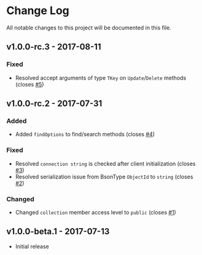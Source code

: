 # Change Log
All notable changes to this project will be documented in this file.

## v1.0.0-rc.3 - 2017-08-11
### Fixed
- Resolved accept arguments of type `TKey` on `Update`/`Delete` methods (closes [#5](https://github.com/fulls1z3/mongoizer/issue/5))

## v1.0.0-rc.2 - 2017-07-31
### Added
- Added `findOptions` to find/search methods (closes [#4](https://github.com/fulls1z3/mongoizer/issue/4))

### Fixed
- Resolved `connection string` is checked after client initialization (closes [#3](https://github.com/fulls1z3/mongoizer/issue/3))
- Resolved serialization issue from BsonType `ObjectId` to `string` (closes [#2](https://github.com/fulls1z3/mongoizer/issue/2))

### Changed
- Changed `collection` member access level to `public` (closes [#1](https://github.com/fulls1z3/mongoizer/issue/1))

## v1.0.0-beta.1 - 2017-07-13
- Initial release
